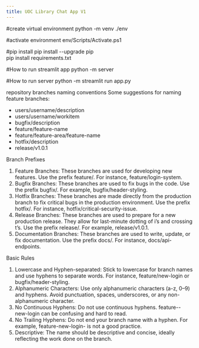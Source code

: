 ```yaml
---
title: UOC Library Chat App V1
---
```



#create virtual environment
python -m venv ./env

#activate environment
env/Scripts/Activate.ps1

#pip install
pip install --upgrade pip  
pip install requirements.txt

#How to run streamlit app
python -m server  

#How to run server
python -m streamlit run app.py
  

repository branches naming conventions
Some suggestions for naming feature branches:

* users/username/description
* users/username/workitem
* bugfix/description
* feature/feature-name
* feature/feature-area/feature-name
* hotfix/description
* release/v1.0.1

Branch Prefixes
1. Feature Branches: These branches are used for developing new features. Use the prefix feature/. For instance, feature/login-system.
2. Bugfix Branches: These branches are used to fix bugs in the code. Use the prefix bugfix/. For example, bugfix/header-styling.
3. Hotfix Branches: These branches are made directly from the production branch to fix critical bugs in the production environment. Use the prefix hotfix/. For instance, hotfix/critical-security-issue.
4. Release Branches: These branches are used to prepare for a new production release. They allow for last-minute dotting of i’s and crossing t’s. Use the prefix release/. For example, release/v1.0.1.
5. Documentation Branches: These branches are used to write, update, or fix documentation. Use the prefix docs/. For instance, docs/api-endpoints.

Basic Rules
1. Lowercase and Hyphen-separated: Stick to lowercase for branch names and use hyphens to separate words. For instance, feature/new-login or bugfix/header-styling.
2. Alphanumeric Characters: Use only alphanumeric characters (a-z, 0–9) and hyphens. Avoid punctuation, spaces, underscores, or any non-alphanumeric character.
3. No Continuous Hyphens: Do not use continuous hyphens. feature--new-login can be confusing and hard to read.
4. No Trailing Hyphens: Do not end your branch name with a hyphen. For example, feature-new-login- is not a good practice.
5. Descriptive: The name should be descriptive and concise, ideally reflecting the work done on the branch.